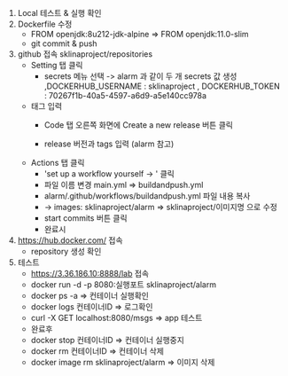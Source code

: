 1. Local 테스트 & 실행 확인
2. Dockerfile 수정
   - FROM openjdk:8u212-jdk-alpine   =>   FROM openjdk:11.0-slim
   - git commit & push
3. github 접속 sklinaproject/repositories
   - Setting 탭 클릭
     - secrets 메뉴 선택 -> alarm 과 같이 두 개 secrets 값 생성 ,DOCKERHUB_USERNAME : sklinaproject , DOCKERHUB_TOKEN : 70267f1b-40a5-4597-a6d9-a5e140cc978a
   - 태그 입력
     - Code 탭 오른쪽 화면에 Create a new release 버튼 클릭  
     
     - release 버전과 tags 입력 (alarm 참고)
   - Actions 탭 클릭 
     - 'set up a workflow yourself -> ' 클릭
     - 파일 이름 변경 main.yml => buildandpush.yml
     - alarm/.github/workflows/buildandpush.yml 파일 내용 복사
     - -> images: sklinaproject/alarm => sklinaproject/이미지명 으로 수정
     - start commits 버튼 클릭
     - 완료시
4. https://hub.docker.com/ 접속
   - repository 생성 확인
5. 테스트 
   - https://3.36.186.10:8888/lab 접속
   - docker run -d -p 8080:실행포트 sklinaproject/alarm
   - docker ps -a => 컨테이너 실행확인
   - docker logs 컨테이너ID => 로그확인
   - curl -X GET localhost:8080/msgs => app 테스트
   - 완료후
   - docker stop 컨테이너ID => 컨테이너 실행중지
   - docker rm 컨테이너ID => 컨테이너 삭제
   - docker image rm sklinaproject/alarm => 이미지 삭제
  
